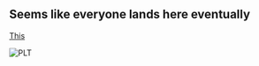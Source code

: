 ## Seems like everyone lands here eventually

[This](http://this-plt-life.tumblr.com/post/36425248312/when-someone-shows-me-their-implementation-of)

![PLT](http://3.bp.blogspot.com/-9bTAaB0cKHM/UJz-uVACG6I/AAAAAAAABKc/Sg7mhwjkL8s/s1600/chowyunfat.gif)
